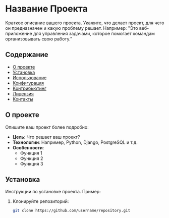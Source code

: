 # Название Проекта

Краткое описание вашего проекта. Укажите, что делает проект, для чего он предназначен и какую проблему решает. Например: "Это веб-приложение для управления задачами, которое помогает командам организовывать свою работу."

## Содержание
- [О проекте](#о-проекте)
- [Установка](#установка)
- [Использование](#использование)
- [Конфигурация](#конфигурация)
- [Контрибьютинг](#контрибьютинг)
- [Лицензия](#лицензия)
- [Контакты](#контакты)

## О проекте
Опишите ваш проект более подробно:
- **Цель**: Что решает ваш проект?
- **Технологии**: Например, Python, Django, PostgreSQL и т.д.
- **Особенности**:
  - Функция 1
  - Функция 2
  - Функция 3

## Установка
Инструкции по установке проекта. Пример:

1. Клонируйте репозиторий:
   ```bash
   git clone https://github.com/username/repository.git
